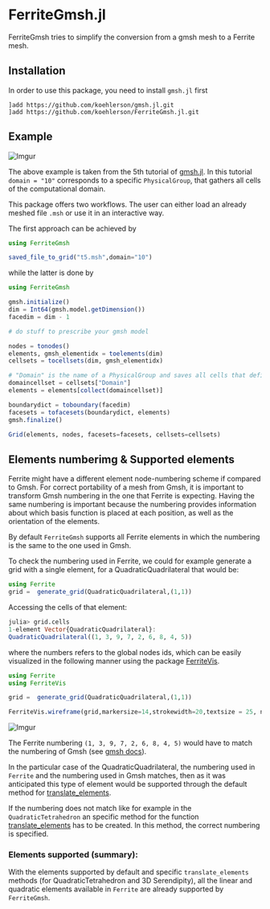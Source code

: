 # FerriteGmsh.jl

<!---
[![][docs-dev-img]][docs-dev-url]

[docs-dev-img]: https://img.shields.io/badge/docs-dev-blue.svg

[docs-dev-url]: http://koehlerson.github.io/gmsh.jl/dev/
-->

FerriteGmsh tries to simplify the conversion from a gmsh mesh to a Ferrite mesh.

## Installation

In order to use this package, you need to install `gmsh.jl` first

```
]add https://github.com/koehlerson/gmsh.jl.git
]add https://github.com/koehlerson/FerriteGmsh.jl.git
```

## Example

![Imgur](https://i.imgur.com/eC2W4SZ.png)

The above example is taken from the 5th tutorial of [gmsh.jl](https://github.com/koehlerson/gmsh.jl).
In this tutorial `domain = "10"` corresponds to a specific `PhysicalGroup`, that gathers all cells of the computational domain. 

This package offers two workflows. The user can either load an already meshed file `.msh` or use it in an interactive way.

The first approach can be achieved by

```julia
using FerriteGmsh

saved_file_to_grid("t5.msh",domain="10")
```

while the latter is done by

```julia
using FerriteGmsh

gmsh.initialize()
dim = Int64(gmsh.model.getDimension())
facedim = dim - 1

# do stuff to prescribe your gmsh model

nodes = tonodes()
elements, gmsh_elementidx = toelements(dim)
cellsets = tocellsets(dim, gmsh_elementidx)

# "Domain" is the name of a PhysicalGroup and saves all cells that define the computational domain
domaincellset = cellsets["Domain"]
elements = elements[collect(domaincellset)]

boundarydict = toboundary(facedim)
facesets = tofacesets(boundarydict, elements)
gmsh.finalize()

Grid(elements, nodes, facesets=facesets, cellsets=cellsets)
```

## Elements numberimg & Supported elements

Ferrite might have a different element node-numbering scheme if compared to Gmsh. For correct portability of a mesh from Gmsh, it is important to transform Gmsh numbering in the one that Ferrite is expecting. Having the same numbering is important because the numbering provides information about which basis function is placed at each position, as well as the orientation of the elements. 

By default `FerriteGmsh` supports all Ferrite elements in which the numbering is the same to the one used in Gmsh.

To check the numbering used in Ferrite, we could for example generate a grid with a single element, for a QuadraticQuadrilateral that would be:

```julia
using Ferrite
grid =  generate_grid(QuadraticQuadrilateral,(1,1))
```

Accessing the cells of that element:

```julia
julia> grid.cells
1-element Vector{QuadraticQuadrilateral}: 
QuadraticQuadrilateral((1, 3, 9, 7, 2, 6, 8, 4, 5))
```
where the numbers refers to the global nodes ids, which can be easily visualized in the following manner using the package [FerriteVis](https://github.com/koehlerson/FerriteVis.jl).


```julia
using Ferrite
using FerriteVis

grid =  generate_grid(QuadraticQuadrilateral,(1,1))

FerriteVis.wireframe(grid,markersize=14,strokewidth=20,textsize = 25, nodelabels=true,celllabels=true)
```
![Imgur](https://i.imgur.com/58OCFgo.png)

The Ferrite numbering `(1, 3, 9, 7, 2, 6, 8, 4, 5)` would have to match the numbering of Gmsh (see [gmsh docs](https://gmsh.info/doc/texinfo/gmsh.html#Node-ordering)).

In the particular case of the QuadraticQuadrilateral, the numbering used in `Ferrite` and the numbering used in Gmsh matches, then as it was anticipated this type of element would be supported through the default method for [translate_elements](https://github.com/koehlerson/FerriteGmsh.jl/blob/6682d9d4d95189f4799da19690b8ff0f18a9e177/src/FerriteGmsh.jl#L17-L19).


If the numbering does not match like for example in the `QuadraticTetrahedron` an specific method for the function [translate_elements](https://github.com/koehlerson/FerriteGmsh.jl/blob/6682d9d4d95189f4799da19690b8ff0f18a9e177/src/FerriteGmsh.jl#L21-L36) has to be created. In this method, the correct numbering is specified.

### Elements supported (summary):
With the elements supported by default and specific `translate_elements` methods (for QuadraticTetrahedron and 3D Serendipity), all the linear and quadratic elements available in `Ferrite` are already supported by `FerriteGmsh`.
